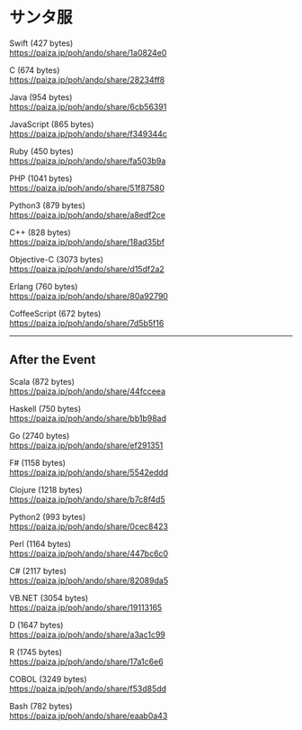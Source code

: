 サンタ服
========
  
  
Swift (427 bytes)  
https://paiza.jp/poh/ando/share/1a0824e0  
  
C (674 bytes)  
https://paiza.jp/poh/ando/share/28234ff8  
  
Java (954 bytes)  
https://paiza.jp/poh/ando/share/6cb56391  
  
JavaScript (865 bytes)  
https://paiza.jp/poh/ando/share/f349344c  
  
Ruby (450 bytes)    
https://paiza.jp/poh/ando/share/fa503b9a  
  
PHP (1041 bytes)  
https://paiza.jp/poh/ando/share/51f87580  
    
Python3 (879 bytes)  
https://paiza.jp/poh/ando/share/a8edf2ce  
  
C++ (828 bytes)  
https://paiza.jp/poh/ando/share/18ad35bf  
  
Objective-C (3073 bytes)  
https://paiza.jp/poh/ando/share/d15df2a2  
  
Erlang (760 bytes)  
https://paiza.jp/poh/ando/share/80a92790  
  
CoffeeScript (672 bytes)  
https://paiza.jp/poh/ando/share/7d5b5f16  
  
----
## After the Event
  
Scala  (872 bytes)  
https://paiza.jp/poh/ando/share/44fcceea  
  
Haskell (750 bytes)  
https://paiza.jp/poh/ando/share/bb1b98ad  
  
Go (2740 bytes)  
https://paiza.jp/poh/ando/share/ef291351  
  
F# (1158 bytes)    
https://paiza.jp/poh/ando/share/5542eddd  
  
Clojure  (1218 bytes)  
https://paiza.jp/poh/ando/share/b7c8f4d5  
  
Python2  (993 bytes)  
https://paiza.jp/poh/ando/share/0cec8423  
  
Perl (1164 bytes)  
https://paiza.jp/poh/ando/share/447bc6c0  
  
C# (2117 bytes)  
https://paiza.jp/poh/ando/share/82089da5  
  
VB.NET (3054 bytes)  
https://paiza.jp/poh/ando/share/19113165  
  
D (1647 bytes)   
https://paiza.jp/poh/ando/share/a3ac1c99  
  
R (1745 bytes)  
https://paiza.jp/poh/ando/share/17a1c6e6  
  
COBOL (3249 bytes)  
https://paiza.jp/poh/ando/share/f53d85dd  
  
Bash (782 bytes)  
https://paiza.jp/poh/ando/share/eaab0a43  
